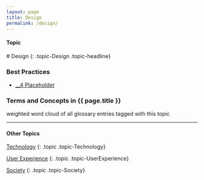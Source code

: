 ```yaml
---
layout: page
title: Design
permalink: /design/
---
```


<h4 class="strap">Topic</h4>
# Design
{: .topic-Design .topic-headline}

### Best Practices
- [__4 Placeholder](/4-placeholder/)

### Terms and Concepts in {{ page.title }}

weighted word cloud of all glossary entries tagged with this topic

<hr class="panel-line">
<h4>Other Topics</h4>

 <a href="/technology/">Technology</a>
{: .topic .topic-Technology}

<a href="/ux/">User Experience</a>
{: .topic .topic-UserExperience}

<a href="/society/">Society</a>
{: .topic .topic-Society}
